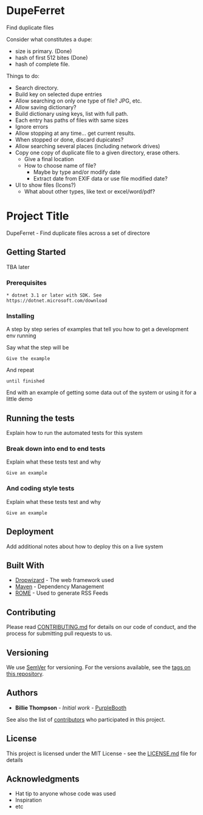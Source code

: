 # DupeFerret
Find duplicate files

Consider what constitutes a dupe:
* size is primary. (Done)
* hash of first 512 bites (Done)
* hash of complete file. 

Things to do:
* Search directory.
* Build key on selected dupe entries
* Allow searching on only one type of file? JPG, etc.
* Allow saving dictionary?
* Build dictionary using keys, list<string> with full path.
* Each entry has paths of files with same sizes
* Ignore errors 
* Allow stopping at any time... get current results.
* When stopped or done, discard dupicates?
* Allow searching several places (including network drives)
* Copy one copy of duplicate file to a given directory, erase others. 
  * Give a final location
  * How to choose name of file? 
    * Maybe by type and/or modify date
    * Extract date from EXIF data or use file modified date?
* UI to show files (Icons?) 
  * What about other types, like text or excel/word/pdf?

# Project Title

DupeFerret - Find duplicate files across a set of directore

## Getting Started

TBA later

### Prerequisites

    * dotnet 3.1 or later with SDK. See https://dotnet.microsoft.com/download

### Installing

A step by step series of examples that tell you how to get a development env running

Say what the step will be

```
Give the example
```

And repeat

```
until finished
```

End with an example of getting some data out of the system or using it for a little demo

## Running the tests

Explain how to run the automated tests for this system

### Break down into end to end tests

Explain what these tests test and why

```
Give an example
```

### And coding style tests

Explain what these tests test and why

```
Give an example
```

## Deployment

Add additional notes about how to deploy this on a live system

## Built With

* [Dropwizard](http://www.dropwizard.io/1.0.2/docs/) - The web framework used
* [Maven](https://maven.apache.org/) - Dependency Management
* [ROME](https://rometools.github.io/rome/) - Used to generate RSS Feeds

## Contributing

Please read [CONTRIBUTING.md](https://gist.github.com/PurpleBooth/b24679402957c63ec426) for details on our code of conduct, and the process for submitting pull requests to us.

## Versioning

We use [SemVer](http://semver.org/) for versioning. For the versions available, see the [tags on this repository](https://github.com/your/project/tags). 

## Authors

* **Billie Thompson** - *Initial work* - [PurpleBooth](https://github.com/PurpleBooth)

See also the list of [contributors](https://github.com/your/project/contributors) who participated in this project.

## License

This project is licensed under the MIT License - see the [LICENSE.md](LICENSE.md) file for details

## Acknowledgments

* Hat tip to anyone whose code was used
* Inspiration
* etc
